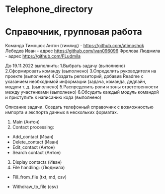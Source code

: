 # Telephone_directory
Справочник, групповая работа
=======

Команда
Тимошок Антон (тимлид) - https://github.com/atimoshok
Лебедев Иван - адрес https://github.com/ivan096096
Фролова Людмила - адрес https://github.com/FLudmila

До 19.11.2022 выполнить:
1.Выбрать задачу (выполнено)
2.Сформировать команду (выполнено)
3.Определить руководителя на проекте (выполнено)
4.Создать репозиторий, добавив Readme с указанием необходимой информации (задача, команда, дедлайн, модули т. д. (выполнено)
5.Распределить роли и зоны ответственности между участниками (выполнено)
6.Обсудить каждый модуль командой и приступить к написанию кода (выполнено)

Описание задачи.
Создать телефонный справочник с возможностью импорта и экспорта данных в нескольких форматах.

1. Main (Антон)
2. Contact processing:
- Add_contact (Иван)
- Delete_contact (Иван)
- Edit_contact (Антон)
- Search contact (Антон)
3. Display contacts (Иван)
4. File handling: (Людмила)
- Fill_from_file (txt, md, csv)


- Withdraw_to_file (csv)
